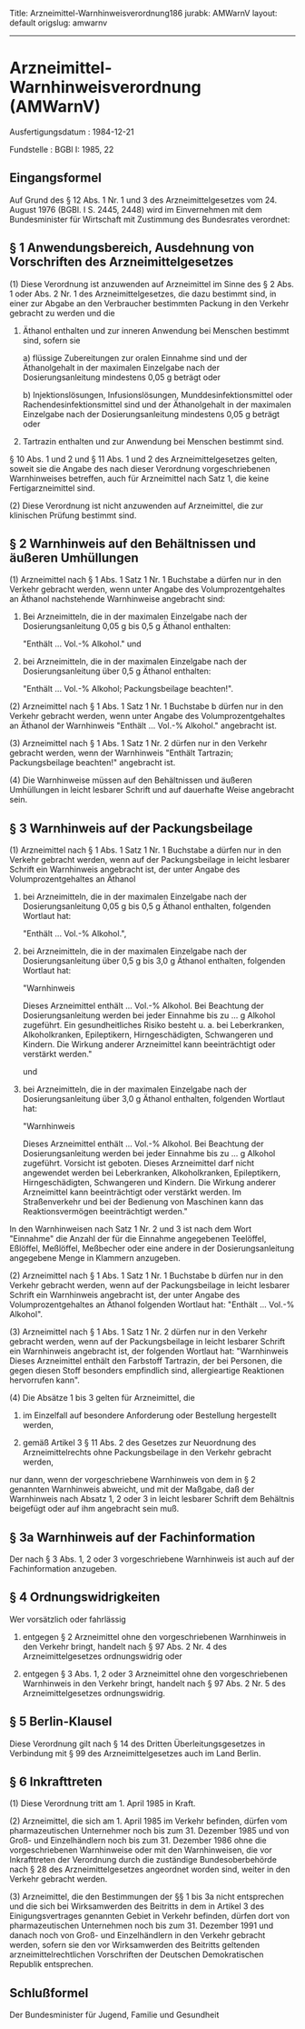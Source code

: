 Title: Arzneimittel-Warnhinweisverordnung186
jurabk: AMWarnV
layout: default
origslug: amwarnv


---

# Arzneimittel-Warnhinweisverordnung (AMWarnV)

Ausfertigungsdatum
:   1984-12-21

Fundstelle
:   BGBl I: 1985, 22



## Eingangsformel

Auf Grund des § 12 Abs. 1 Nr. 1 und 3 des Arzneimittelgesetzes vom 24.
August 1976 (BGBl. I S. 2445, 2448) wird im Einvernehmen mit dem
Bundesminister für Wirtschaft mit Zustimmung des Bundesrates
verordnet:


## § 1 Anwendungsbereich, Ausdehnung von Vorschriften des Arzneimittelgesetzes

(1) Diese Verordnung ist anzuwenden auf Arzneimittel im Sinne des § 2
Abs. 1 oder Abs. 2 Nr. 1 des Arzneimittelgesetzes, die dazu bestimmt
sind, in einer zur Abgabe an den Verbraucher bestimmten Packung in den
Verkehr gebracht zu werden und die

1.  Äthanol enthalten und zur inneren Anwendung bei Menschen bestimmt
    sind, sofern sie

    a)  flüssige Zubereitungen zur oralen Einnahme sind und der Äthanolgehalt
        in der maximalen Einzelgabe nach der Dosierungsanleitung mindestens
        0,05 g beträgt oder


    b)  Injektionslösungen, Infusionslösungen, Munddesinfektionsmittel oder
        Rachendesinfektionsmittel sind und der Äthanolgehalt in der maximalen
        Einzelgabe nach der Dosierungsanleitung mindestens 0,05 g beträgt oder





2.  Tartrazin enthalten und zur Anwendung bei Menschen bestimmt sind.



§ 10 Abs. 1 und 2 und § 11 Abs. 1 und 2 des Arzneimittelgesetzes
gelten, soweit sie die Angabe des nach dieser Verordnung
vorgeschriebenen Warnhinweises betreffen, auch für Arzneimittel nach
Satz 1, die keine Fertigarzneimittel sind.

(2) Diese Verordnung ist nicht anzuwenden auf Arzneimittel, die zur
klinischen Prüfung bestimmt sind.


## § 2 Warnhinweis auf den Behältnissen und äußeren Umhüllungen

(1) Arzneimittel nach § 1 Abs. 1 Satz 1 Nr. 1 Buchstabe a dürfen nur
in den Verkehr gebracht werden, wenn unter Angabe des
Volumprozentgehaltes an Äthanol nachstehende Warnhinweise angebracht
sind:

1.  Bei Arzneimitteln, die in der maximalen Einzelgabe nach der
    Dosierungsanleitung 0,05 g bis 0,5 g Äthanol enthalten:

    "Enthält ... Vol.-% Alkohol." und


2.  bei Arzneimitteln, die in der maximalen Einzelgabe nach der
    Dosierungsanleitung über 0,5 g Äthanol enthalten:

    "Enthält ... Vol.-% Alkohol; Packungsbeilage beachten!".




(2) Arzneimittel nach § 1 Abs. 1 Satz 1 Nr. 1 Buchstabe b dürfen nur
in den Verkehr gebracht werden, wenn unter Angabe des
Volumprozentgehaltes an Äthanol der Warnhinweis "Enthält ... Vol.-%
Alkohol." angebracht ist.

(3) Arzneimittel nach § 1 Abs. 1 Satz 1 Nr. 2 dürfen nur in den
Verkehr gebracht werden, wenn der Warnhinweis "Enthält Tartrazin;
Packungsbeilage beachten!" angebracht ist.

(4) Die Warnhinweise müssen auf den Behältnissen und äußeren
Umhüllungen in leicht lesbarer Schrift und auf dauerhafte Weise
angebracht sein.


## § 3 Warnhinweis auf der Packungsbeilage

(1) Arzneimittel nach § 1 Abs. 1 Satz 1 Nr. 1 Buchstabe a dürfen nur
in den Verkehr gebracht werden, wenn auf der Packungsbeilage in leicht
lesbarer Schrift ein Warnhinweis angebracht ist, der unter Angabe des
Volumprozentgehaltes an Äthanol

1.  bei Arzneimitteln, die in der maximalen Einzelgabe nach der
    Dosierungsanleitung 0,05 g bis 0,5 g Äthanol enthalten, folgenden
    Wortlaut hat:

    "Enthält ... Vol.-% Alkohol.",


2.  bei Arzneimitteln, die in der maximalen Einzelgabe nach der
    Dosierungsanleitung über 0,5 g bis 3,0 g Äthanol enthalten, folgenden
    Wortlaut hat:

    "Warnhinweis

    Dieses Arzneimittel enthält ... Vol.-% Alkohol. Bei Beachtung der
    Dosierungsanleitung werden bei jeder Einnahme bis zu ... g Alkohol
    zugeführt. Ein gesundheitliches Risiko besteht u. a. bei Leberkranken,
    Alkoholkranken, Epileptikern, Hirngeschädigten, Schwangeren und
    Kindern. Die Wirkung anderer Arzneimittel kann beeinträchtigt oder
    verstärkt werden."

    und


3.  bei Arzneimitteln, die in der maximalen Einzelgabe nach der
    Dosierungsanleitung über 3,0 g Äthanol enthalten, folgenden Wortlaut
    hat:

    "Warnhinweis

    Dieses Arzneimittel enthält ... Vol.-% Alkohol. Bei Beachtung der
    Dosierungsanleitung werden bei jeder Einnahme bis zu ... g Alkohol
    zugeführt. Vorsicht ist geboten. Dieses Arzneimittel darf nicht
    angewendet werden bei Leberkranken, Alkoholkranken, Epileptikern,
    Hirngeschädigten, Schwangeren und Kindern. Die Wirkung anderer
    Arzneimittel kann beeinträchtigt oder verstärkt werden. Im
    Straßenverkehr und bei der Bedienung von Maschinen kann das
    Reaktionsvermögen beeinträchtigt werden."



In den Warnhinweisen nach Satz 1 Nr. 2 und 3 ist nach dem Wort
"Einnahme" die Anzahl der für die Einnahme angegebenen Teelöffel,
Eßlöffel, Meßlöffel, Meßbecher oder eine andere in der
Dosierungsanleitung angegebene Menge in Klammern anzugeben.

(2) Arzneimittel nach § 1 Abs. 1 Satz 1 Nr. 1 Buchstabe b dürfen nur
in den Verkehr gebracht werden, wenn auf der Packungsbeilage in leicht
lesbarer Schrift ein Warnhinweis angebracht ist, der unter Angabe des
Volumprozentgehaltes an Äthanol folgenden Wortlaut hat:
"Enthält ... Vol.-% Alkohol".

(3) Arzneimittel nach § 1 Abs. 1 Satz 1 Nr. 2 dürfen nur in den
Verkehr gebracht werden, wenn auf der Packungsbeilage in leicht
lesbarer Schrift ein Warnhinweis angebracht ist, der folgenden
Wortlaut hat:
"Warnhinweis
Dieses Arzneimittel enthält den Farbstoff Tartrazin, der bei Personen,
die gegen diesen Stoff besonders empfindlich sind, allergieartige
Reaktionen hervorrufen kann".

(4) Die Absätze 1 bis 3 gelten für Arzneimittel, die

1.  im Einzelfall auf besondere Anforderung oder Bestellung hergestellt
    werden,


2.  gemäß Artikel 3 § 11 Abs. 2 des Gesetzes zur Neuordnung des
    Arzneimittelrechts ohne Packungsbeilage in den Verkehr gebracht
    werden,



nur dann, wenn der vorgeschriebene Warnhinweis von dem in § 2
genannten Warnhinweis abweicht, und mit der Maßgabe, daß der
Warnhinweis nach Absatz 1, 2 oder 3 in leicht lesbarer Schrift dem
Behältnis beigefügt oder auf ihm angebracht sein muß.


## § 3a Warnhinweis auf der Fachinformation

Der nach § 3 Abs. 1, 2 oder 3 vorgeschriebene Warnhinweis ist auch auf
der Fachinformation anzugeben.


## § 4 Ordnungswidrigkeiten

Wer vorsätzlich oder fahrlässig

1.  entgegen § 2 Arzneimittel ohne den vorgeschriebenen Warnhinweis in den
    Verkehr bringt, handelt nach § 97 Abs. 2 Nr. 4 des
    Arzneimittelgesetzes ordnungswidrig oder


2.  entgegen § 3 Abs. 1, 2 oder 3 Arzneimittel ohne den vorgeschriebenen
    Warnhinweis in den Verkehr bringt, handelt nach § 97 Abs. 2 Nr. 5 des
    Arzneimittelgesetzes ordnungswidrig.





## § 5 Berlin-Klausel

Diese Verordnung gilt nach § 14 des Dritten Überleitungsgesetzes in
Verbindung mit § 99 des Arzneimittelgesetzes auch im Land Berlin.


## § 6 Inkrafttreten

(1) Diese Verordnung tritt am 1. April 1985 in Kraft.

(2) Arzneimittel, die sich am 1. April 1985 im Verkehr befinden,
dürfen vom pharmazeutischen Unternehmer noch bis zum 31. Dezember 1985
und von Groß- und Einzelhändlern noch bis zum 31. Dezember 1986 ohne
die vorgeschriebenen Warnhinweise oder mit den Warnhinweisen, die vor
Inkrafttreten der Verordnung durch die zuständige Bundesoberbehörde
nach § 28 des Arzneimittelgesetzes angeordnet worden sind, weiter in
den Verkehr gebracht werden.

(3) Arzneimittel, die den Bestimmungen der §§ 1 bis 3a nicht
entsprechen und die sich bei Wirksamwerden des Beitritts in dem in
Artikel 3 des Einigungsvertrages genannten Gebiet in Verkehr befinden,
dürfen dort von pharmazeutischen Unternehmen noch bis zum 31. Dezember
1991 und danach noch von Groß- und Einzelhändlern in den Verkehr
gebracht werden, sofern sie den vor Wirksamwerden des Beitritts
geltenden arzneimittelrechtlichen Vorschriften der Deutschen
Demokratischen Republik entsprechen.


## Schlußformel

Der Bundesminister für Jugend, Familie und Gesundheit

